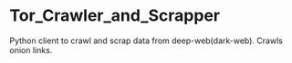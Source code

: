 # Tor_Crawler_and_Scrapper
Python client to crawl and scrap data from deep-web(dark-web). Crawls onion links.
